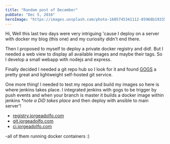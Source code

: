```yaml
---
title: "Random post of December"
pubDate: "Dec 5, 2016"
heroImage: "https://images.unsplash.com/photo-1605745341112-85968b19335b?ixlib=rb-4.0.3&ixid=MnwxMjA3fDB8MHxwaG90by1wYWdlfHx8fGVufDB8fHx8&auto=format&fit=crop&w=1471&q=80"
---
```


Hi,
Well this last two days were very intriguing 'cause I deploy on a server with docker my blog (this one) and my curiosity didn't end there.

Then I proposed to myself to deploy a private docker registry and did!. But I needed a web view to display all available images and maybe their tags. So I develop a small webapp with nodejs and express.

Finally decided I needed a git repo hub so I look for it and found [GOGS](https://gogs.io) a pretty great and lightweight self-hosted git service.

One more thing! I needed to test my repos and build my images so here is where jenkins takes place. I integrated jenkins with gogs to be trigger by push events and when your branch is master it builds a docker image within jenkins _\*note a DiD takes place_ and then deploy with ansible to main server'!

- [registry.jorgeadolfo.com](https://registry.jorgeadolfo.com)
- [git.jorgeadolfo.com](https://git.jorgeadolfo.com)
- [ci.jorgeadolfo.com](https://ci.jorgeadolfo.com)

-all of them running docker containers :)
